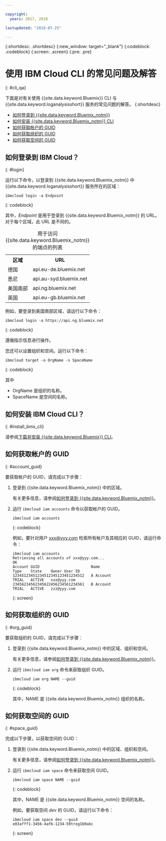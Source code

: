 ```yaml
---

copyright:
  years: 2017, 2018

lastupdated: "2018-07-25"

---
```



{:shortdesc: .shortdesc}
{:new_window: target="_blank"}
{:codeblock: .codeblock}
{:screen: .screen}
{:pre: .pre}


# 使用 IBM Cloud CLI 的常见问题及解答
{: #cli_qa}

下面是对有关使用 {{site.data.keyword.Bluemix}} CLI 与 {{site.data.keyword.loganalysisshort}} 服务的常见问题的解答。
{:shortdesc}

* [如何登录到 {{site.data.keyword.Bluemix_notm}}](/docs/services/CloudLogAnalysis/qa/cli_qa.html#login)
* [如何安装 {{site.data.keyword.Bluemix_notm}} CLI](/docs/services/CloudLogAnalysis/qa/cli_qa.html#install_bmx_cli)
* [如何获取帐户的 GUID](/docs/services/CloudLogAnalysis/qa/cli_qa.html#account_guid)
* [如何获取组织的 GUID](/docs/services/CloudLogAnalysis/qa/cli_qa.html#org_guid)
* [如何获取空间的 GUID](/docs/services/CloudLogAnalysis/qa/cli_qa.html#space_guid)

## 如何登录到 IBM Cloud？
{: #login}

运行以下命令，以登录到 {{site.data.keyword.Bluemix_notm}} 中 {{site.data.keyword.loganalysisshort}} 服务所在的区域：

```
ibmcloud login -a Endpoint
```
{: codeblock}
	
其中，*Endpoint* 是用于登录到 {{site.data.keyword.Bluemix_notm}} 的 URL。对于每个区域，此 URL 是不同的。
	
<table>
    <caption>用于访问 {{site.data.keyword.Bluemix_notm}} 的端点的列表</caption>
	<tr>
	  <th>区域</th>
	  <th>URL</th>
	</tr>
	<tr>
	  <td>德国</td>
	  <td>api.eu-de.bluemix.net</td>
	</tr>
	<tr>
	  <td>悉尼</td>
	  <td>api.au-syd.bluemix.net</td>
	</tr>
	<tr>
	  <td>美国南部</td>
	  <td>api.ng.bluemix.net</td>
	</tr>
	<tr>
	  <td>英国</td>
	  <td>api.eu-gb.bluemix.net</td>
	</tr>
</table>

例如，要登录到美国南部区域，请运行以下命令：
	
```
ibmcloud login -a https://api.ng.bluemix.net
```
{: codeblock}

遵循指示信息进行操作。 

您还可以设置组织和空间。运行以下命令：

```
ibmcloud target -o OrgName -s SpaceName
```
{: codeblock}

其中

* OrgName 是组织的名称。
* SpaceName 是空间的名称。

	
	
## 如何安装 IBM Cloud CLI？
{: #install_bmx_cli}

请参阅[下载并安装 {{site.data.keyword.Bluemix}} CLI](/docs/cli/index.html#overview)。



## 如何获取帐户的 GUID
{: #account_guid}
	
要获取帐户的 GUID，请完成以下步骤：
	
1. 登录到 {{site.data.keyword.Bluemix_notm}} 中的区域。 

    有关更多信息，请参阅[如何登录到 {{site.data.keyword.Bluemix_notm}}](/docs/services/CloudLogAnalysis/qa/cli_qa.html#login)。
	
2. 运行 `ibmcloud iam accounts` 命令以获取帐户的 GUID。

    ```
	ibmcloud iam accounts
	```
	{: codeblock} 
	
	例如，要针对用户 xxx@yyy.com 检索所有帐户及其相应的 GUID，请运行命令：
	
	
	```
	ibmcloud iam accounts
	Retrieving all accounts of xxx@yyy.com...
    OK
    Account GUID                       Name                               Type    State    Owner User ID   
    12345123451234512345123451234512   A Account                          TRIAL   ACTIVE   xxx@yyy.com   
    23456234562345622456234561234561   B Account                          TRIAL   ACTIVE   zzz@yyy.com   
	```
	{: screen}

	
## 如何获取组织的 GUID
{: #org_guid}

要获取组织的 GUID，请完成以下步骤：
	
1. 登录到 {{site.data.keyword.Bluemix_notm}} 中的区域、组织和空间。 

    有关更多信息，请参阅[如何登录到 {{site.data.keyword.Bluemix_notm}}](/docs/services/CloudLogAnalysis/qa/cli_qa.html#login)。

2. 运行 `ibmcloud iam org` 命令来获取组织 GUID。 

    ```
    ibmcloud iam org NAME --guid
    ```
    {: codeblock}
	
    其中，NAME 是 {{site.data.keyword.Bluemix_notm}} 组织的名称。        
		
		
		
## 如何获取空间的 GUID
{: #space_guid}
	
完成以下步骤，以获取空间的 GUID：
	

	
1. 登录到 {{site.data.keyword.Bluemix_notm}} 中的区域、组织和空间。 

    有关更多信息，请参阅[如何登录到 {{site.data.keyword.Bluemix_notm}}](/docs/services/CloudLogAnalysis/qa/cli_qa.html#login)。
	
2. 运行 `ibmcloud iam space` 命令来获取空间 GUID。 

    ```
    ibmcloud iam space NAME --guid
    ```
    {: codeblock}
	
    其中，NAME 是 {{site.data.keyword.Bluemix_notm}} 空间的名称。
	
     
	
    例如，要获取空间 *dev* 的 GUID，请运行以下命令：
	
    ```
    ibmcloud iam space dev --guid
    e03afff1-3456-4af6-1234-59treg1b0abc
    ```
    {: screen}




		
		
